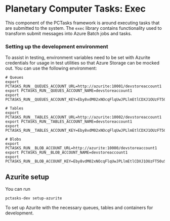 # Planetary Computer Tasks: Exec

This component of the PCTasks framework is around executing
tasks that are submitted to the system. The `exec` library
contains functionality used to transform submit messages into
Azure Batch jobs and tasks.

### Setting up the development environment

To assist in testing, environment variables need to be set
with Azurite credentials for usage in test utilities
so that Azure Storage can be mocked out. You can use the following
environment:

```
# Queues
export PCTASKS_RUN__QUEUES_ACCOUNT_URL=http://azurite:10001/devstoreaccount1
export PCTASKS_RUN__QUEUES_ACCOUNT_NAME=devstoreaccount1
export PCTASKS_RUN__QUEUES_ACCOUNT_KEY=Eby8vdM02xNOcqFlqUwJPLlmEtlCDXJ1OUzFT50uSRZ6IFsuFq2UVErCz4I6tq/K1SZFPTOtr/KBHBeksoGMGw==

# Tables
export PCTASKS_RUN__TABLES_ACCOUNT_URL=http://azurite:10002/devstoreaccount1
export PCTASKS_RUN__TABLES_ACCOUNT_NAME=devstoreaccount1
export PCTASKS_RUN__TABLES_ACCOUNT_KEY=Eby8vdM02xNOcqFlqUwJPLlmEtlCDXJ1OUzFT50uSRZ6IFsuFq2UVErCz4I6tq/K1SZFPTOtr/KBHBeksoGMGw==

# Blobs
export PCTASKS_RUN__BLOB_ACCOUNT_URL=http://azurite:10000/devstoreaccount1
export PCTASKS_RUN__BLOB_ACCOUNT_NAME=devstoreaccount1
export PCTASKS_RUN__BLOB_ACCOUNT_KEY=Eby8vdM02xNOcqFlqUwJPLlmEtlCDXJ1OUzFT50uSRZ6IFsuFq2UVErCz4I6tq/K1SZFPTOtr/KBHBeksoGMGw==
```

## Azurite setup

You can run

```
pctasks-dev setup-azurite
```

To set up Azurite with the necessary queues, tables and containers for development.